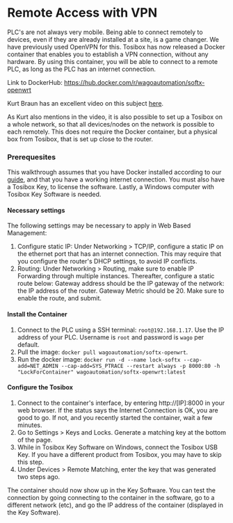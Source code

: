 # Remote Access with VPN
PLC's are not always very mobile. Being able to connect remotely to devices, even if they are already installed at a site, is a game changer. We have previously used OpenVPN for this. Tosibox has now released a Docker container that enables you to establish a VPN connection, without any hardware. By using this container, you will be able to connect to a remote PLC, as long as the PLC has an internet connection.

Link to DockerHub: https://hub.docker.com/r/wagoautomation/softx-openwrt

Kurt Braun has an excellent video on this subject [here](https://www.youtube.com/watch?v=nJU4qUuldYo).

As Kurt also mentions in the video, it is also possible to set up a Tosibox on a whole network, so that all devices/nodes on the network is possible to each remotely. This does not require the Docker container, but a physical box from Tosibox, that is set up close to the router.

### Prerequesites
This walkthrough assumes that you have Docker installed according to our [guide](https://github.com/Wago-Norge/Docker-Support-and-Documentation/tree/master/Installing%20Docker), and that you have a working internet connection. You must also have a Tosibox Key, to license the software. Lastly, a Windows computer with Tosibox Key Software is needed.

#### Necessary settings
The following settings may be necessary to apply in Web Based Management:

1. Configure static IP:
Under Networking > TCP/IP, configure a static IP on the ethernet port that has an internet connection. This may require that you configure the router's DHCP settings, to avoid IP conflicts.
2. Routing:
Under Networking > Routing, make sure to enable IP Forwarding through multiple instances. Thereafter, configure a static route below:
Gateway address should be the IP gateway of the network: the IP address of the router. Gateway Metric should be 20. Make sure to enable the route, and submit.

#### Install the Container
1. Connect to the PLC using a SSH terminal: `root@192.168.1.17`. Use the IP address of your PLC. Username is `root` and password is `wago` per default.
2. Pull the image: `docker pull wagoautomation/softx-openwrt`.
3. Run the docker image: `docker run -d --name lock-softx --cap-add=NET_ADMIN --cap-add=SYS_PTRACE --restart always -p 8000:80 -h "LockForContainer" wagoautomation/softx-openwrt:latest`

#### Configure the Tosibox
1. Connect to the container's interface, by entering http://[IP]:8000 in your web browser.
If the status says the Internet Connection is OK, you are good to go. If not, and you recently started the container, wait a few minutes.
2. Go to Settings > Keys and Locks. Generate a matching key at the bottom of the page.
3. While in Tosibox Key Software on Windows, connect the Tosibox USB Key.
If you have a different product from Tosibox, you may have to skip this step.
4. Under Devices > Remote Matching, enter the key that was generated two steps ago.

The container should now show up in the Key Software. You can test the connection by going connecting to the container in the software, go to a different network (etc), and go the IP address of the container (displayed in the Key Software).
